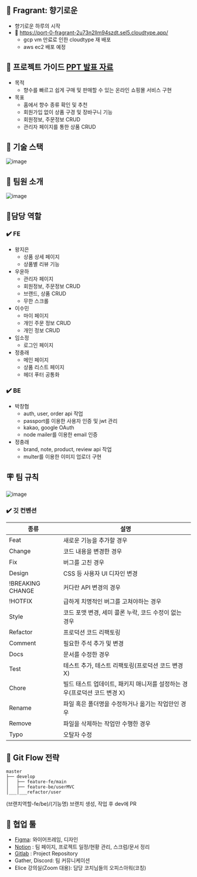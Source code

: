 ## 🌸 Fragrant: 향기로운

- 향기로운 하루의 시작
- 🚗 https://port-0-fragrant-2u73n2llm94szdt.sel5.cloudtype.app/
  - gcp vm 만료로 인한 cloudtype 재 배포
  - aws ec2 배포 예정

## 🌻 프로젝트 가이드 <a href="https://github.com/thwlckd/fragrant-nodejs/files/12522204/14.pdf">PPT 발표 자료</a>

- 목적
  - 향수를 빠르고 쉽게 구매 및 판매할 수 있는 온라인 쇼핑몰 서비스 구현
- 목표
  - 홈에서 향수 종류 확인 및 추천
  - 회원가입 없이 상품 구경 및 장바구니 기능
  - 회원정보, 주문정보 CRUD
  - 관리자 페이지를 통한 상품 CRUD

## 🌼 기술 스택

![image](https://github.com/thwlckd/fragrant-nodejs/assets/101177511/ea7d891c-0bd5-42e2-8f4b-78c1d43a6176)

## 🌷 팀원 소개

![image](https://github.com/thwlckd/fragrant-nodejs/assets/101177511/d2bc200b-6c52-4355-9575-8e3400a4ca24)

## 🌹담당 역할

### ✔️ FE

- 왕지은
  - 상품 상세 페이지
  - 상품별 리뷰 기능
- 우윤하
  - 관리자 페이지
  - 회원정보, 주문정보 CRUD
  - 브랜드, 상품 CRUD
  - 무한 스크롤
- 이수민
  - 마이 페이지
  - 개인 주문 정보 CRUD
  - 개인 정보 CRUD
- 임소정
  - 로그인 페이지
- 정충래
  - 메인 페이지
  - 상품 리스트 페이지
  - 헤더 푸터 공통화

### ✔️ BE

- 박창협
  - auth, user, order api 작업
  - passport를 이용한 사용자 인증 및 jwt 관리
  - kakao, google OAuth
  - node mailer를 이용한 email 인증
- 정충래
  - brand, note, product, review api 작업
  - multer를 이용한 이미지 업로더 구현

## 🪧 팀 규칙

![image](https://github.com/thwlckd/fragrant-nodejs/assets/101177511/3b5e322d-c333-4347-a342-a8d51ebbe418)

### ✔️ 깃 컨벤션

| 종류             | 설명                                                                      |
| ---------------- | ------------------------------------------------------------------------- |
| Feat             | 새로운 기능을 추가할 경우                                                 |
| Change           | 코드 내용을 변경한 경우                                                   |
| Fix              | 버그를 고친 경우                                                          |
| Design           | CSS 등 사용자 UI 디자인 변경                                              |
| !BREAKING CHANGE | 커다란 API 변경의 경우                                                    |
| !HOTFIX          | 급하게 치명적인 버그를 고쳐야하는 경우                                    |
| Style            | 코드 포맷 변경, 세미 콜론 누락, 코드 수정이 없는 경우                     |
| Refactor         | 프로덕션 코드 리팩토링                                                    |
| Comment          | 필요한 주석 추가 및 변경                                                  |
| Docs             | 문서를 수정한 경우                                                        |
| Test             | 테스트 추가, 테스트 리팩토링(프로덕션 코드 변경 X)                        |
| Chore            | 빌드 태스트 업데이트, 패키지 매니저를 설정하는 경우(프로덕션 코드 변경 X) |
| Rename           | 파일 혹은 폴더명을 수정하거나 옮기는 작업만인 경우                        |
| Remove           | 파일을 삭제하는 작업만 수행한 경우                                        |
| Typo             | 오탈자 수정                                                               |

## 🎯 Git Flow 전략

```
master
├── develop
│   ├── feature-fe/main
│   ├── feature-be/userMVC
│___│___refactor/user
```

(브랜치역할-fe/be)/(기능명) 브랜치 생성, 작업 후 dev에 PR

## 🎨 협업 툴

- [Figma](https://www.figma.com/file/IPolbDxvgjWzAL8ww0jZBH): 와이어프레임, 디자인
- [Notion](https://hyub.notion.site/Fragrant-d186546be61348379ea1b836332792e9?pvs=4) : 팀 페이지, 프로젝트 일정/현황 관리, 스크럼/문서 정리
- [Gitlab](https://kdt-gitlab.elice.io/sw_track/class_05/web_project/team14/fragrant/-/tree/master) : Project Repository
- Gather, Discord: 팀 커뮤니케이션
- Elice 강의실(Zoom 대용): 담당 코치님들의 오피스아워(코칭)
